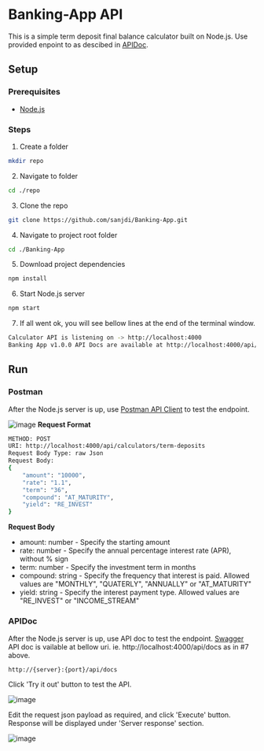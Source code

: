 # Banking-App API
This is a simple term deposit final balance calculator built on Node.js. Use provided enpoint to as descibed in [APIDoc](#APIDoc). 

## Setup

### Prerequisites
* [Node.js](https://nodejs.org/en/docs)

### Steps
1. Create a folder
```sh
mkdir repo
```
2. Navigate to folder
```sh
cd ./repo
```
3. Clone the repo
```sh
git clone https://github.com/sanjdi/Banking-App.git
```
4. Navigate to project root folder
```sh
cd ./Banking-App
```
5. Download project dependencies
```sh
npm install
```
6. Start Node.js server
```sh
npm start
```
7. If all went ok, you will see bellow lines at the end of the terminal window.
```sh
Calculator API is listening on -> http://localhost:4000
Banking App v1.0.0 API Docs are available at http://localhost:4000/api/docs
```

## Run
### Postman
After the Node.js server is up, use [Postman API Client](https://www.postman.com/api-platform/api-client/) to test the endpoint.

![image](https://github.com/sanjdi/Banking-App/assets/135525812/7da6039b-6bc9-49bc-bee8-41e7ae9ff3a3)
**Request Format**
```sh
METHOD: POST
URI: http://localhost:4000/api/calculators/term-deposits
Request Body Type: raw Json
Request Body:
{
    "amount": "10000",
    "rate": "1.1",
    "term": "36",
    "compound": "AT_MATURITY",
    "yield": "RE_INVEST"
}
```
**Request Body**

* amount: number - Specify the starting amount
* rate: number - Specify the annual percentage interest rate (APR), without % sign
* term: number - Specify the investment term in months
* compound: string - Specify the frequency that interest is paid. Allowed values are "MONTHLY", "QUATERLY", "ANNUALLY" or "AT_MATURITY"
* yield: string - Specify the interest payment type. Allowed values are "RE_INVEST" or "INCOME_STREAM"

### APIDoc
After the Node.js server is up, use API doc to test the endpoint. [Swagger](https://swagger.io/docs/specification/basic-structure/) API doc is vailable at bellow uri. ie. http://localhost:4000/api/docs as in #7 above.
```sh
http://{server}:{port}/api/docs
```
Click 'Try it out' button to test the API.

![image](https://github.com/sanjdi/Banking-App/assets/135525812/a8c2a1c3-6d1f-4274-b60a-fd6868aaf894)

Edit the request json payload as required, and click 'Execute' button. Response will be displayed under 'Server response' section. 

![image](https://github.com/sanjdi/Banking-App/assets/135525812/9879ebac-9560-4a02-b0c7-aa990afdb7bd)

